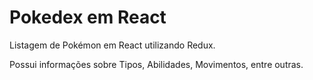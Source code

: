 # Pokedex em React

Listagem de Pokémon em React utilizando Redux.

Possui informações sobre Tipos, Abilidades, Movimentos, entre outras.

